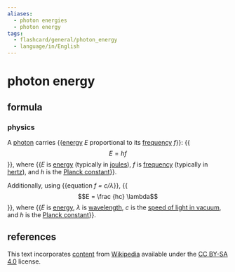 ```yaml
---
aliases:
  - photon energies
  - photon energy
tags:
  - flashcard/general/photon_energy
  - language/in/English
---
```


# photon energy

## formula

### physics

A [photon](photon.md) carries {{[energy](energy.md) $E$ proportional to its [frequency](frequency.md) $f$}}: {{$$E = h f$$}}, where {{$E$ is [energy](energy.md) (typically in [joules](joule.md)), $f$ is [frequency](frequency.md) (typically in [hertz](hertz.md)), and $h$ is the [Planck constant](Planck%20constant.md)}}. <!--SR:!2024-09-29,51,310!2024-09-18,41,290!2024-08-13,17,290-->

Additionally, using {{equation _f = c/λ_}}, {{$$E = \frac {hc} \lambda$$}}, where {{$E$ is [energy](energy.md), $\lambda$ is [wavelength](wavelength.md), $c$ is the [speed of light in vacuum](speed%20of%20light.md), and $h$ is the [Planck constant](Planck%20constant.md)}}. <!--SR:!2024-10-14,63,310!2024-08-31,28,270!2024-10-07,58,310-->

## references

This text incorporates [content](https://en.wikipedia.org/wiki/photon_energy) from [Wikipedia](Wikipedia.md) available under the [CC BY-SA 4.0](https://creativecommons.org/licenses/by-sa/4.0/) license.
